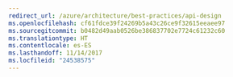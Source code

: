 ```yaml
---
redirect_url: /azure/architecture/best-practices/api-design
ms.openlocfilehash: cf61fdce39f24269b5a43c26ce9f32615eeaee97
ms.sourcegitcommit: b0482d49aab0526be386837702e7724c61232c60
ms.translationtype: HT
ms.contentlocale: es-ES
ms.lasthandoff: 11/14/2017
ms.locfileid: "24538575"
---
```


